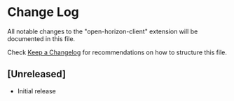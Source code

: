 # Change Log

All notable changes to the "open-horizon-client" extension will be documented in this file.

Check [Keep a Changelog](http://keepachangelog.com/) for recommendations on how to structure this file.

## [Unreleased]

- Initial release